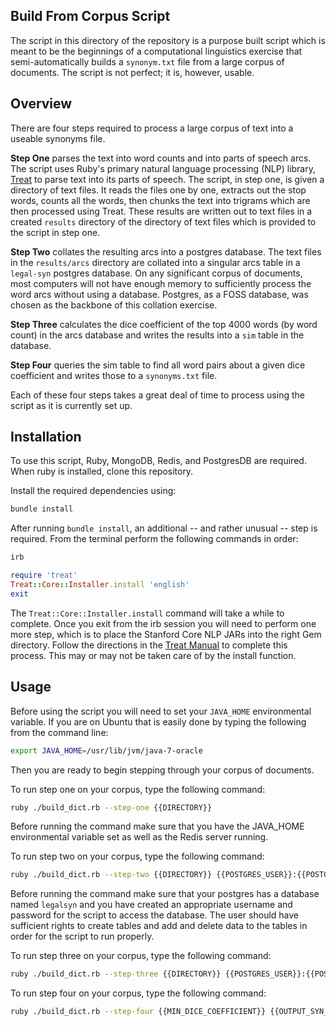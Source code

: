 ## Build From Corpus Script

The script in this directory of the repository is a purpose built script which is meant to be the beginnings of a computational linguistics exercise that semi-automatically builds a `synonym.txt` file from a large corpus of documents. The script is not perfect; it is, however, usable.

## Overview

There are four steps required to process a large corpus of text into a useable synonyms file.

**Step One** parses the text into word counts and into parts of speech arcs. The script uses Ruby's primary natural language processing (NLP) library, [Treat](https://github.com/louismullie/treat) to parse text into its parts of speech. The script, in step one, is given a directory of text files. It reads the files one by one, extracts out the stop words, counts all the words, then chunks the text into trigrams which are then processed using Treat. These results are written out to text files in a created `results` directory of the directory of text files which is provided to the script in step one.

**Step Two** collates the resulting arcs into a postgres database. The text files in the `results/arcs` directory are collated into a singular arcs table in a `legal-syn` postgres database. On any significant corpus of documents, most computers will not have enough memory to sufficiently process the word arcs without using a database. Postgres, as a FOSS database, was chosen as the backbone of this collation exercise.

**Step Three** calculates the dice coefficient of the top 4000 words (by word count) in the arcs database and writes the results into a `sim` table in the database.

**Step Four** queries the sim table to find all word pairs about a given dice coefficient and writes those to a `synonyms.txt` file.

Each of these four steps takes a great deal of time to process using the script as it is currently set up.

## Installation

To use this script, Ruby, MongoDB, Redis, and PostgresDB are required. When ruby is installed, clone this repository.

Install the required dependencies using:

```bash
bundle install
```

After running `bundle install`, an additional -- and rather unusual -- step is required. From the terminal perform the following commands in order:

```bash
irb
```

```ruby
require 'treat'
Treat::Core::Installer.install 'english'
exit
```

The `Treat::Core::Installer.install` command will take a while to complete. Once you exit from the irb session you will need to perform one more step, which is to place the Stanford Core NLP JARs into the right Gem directory. Follow the directions in the [Treat Manual](https://github.com/louismullie/treat/wiki/Manual#download-jars-and-models) to complete this process. This may or may not be taken care of by the install function.

## Usage

Before using the script you will need to set your `JAVA_HOME` environmental variable. If you are on Ubuntu that is easily done by typing the following from the command line:

```bash
export JAVA_HOME=/usr/lib/jvm/java-7-oracle
```

Then you are ready to begin stepping through your corpus of documents.

To run step one on your corpus, type the following command:

```bash
ruby ./build_dict.rb --step-one {{DIRECTORY}}
```

Before running the command make sure that you have the JAVA_HOME environmental variable set as well as the Redis server running.

To run step two on your corpus, type the following command:

```bash
ruby ./build_dict.rb --step-two {{DIRECTORY}} {{POSTGRES_USER}}:{{POSTGRES_PASS}}
```

Before running the command make sure that your postgres has a database named `legalsyn` and you have created an appropriate username and password for the script to access the database. The user should have sufficient rights to create tables and add and delete data to the tables in order for the script to run properly.

To run step three on your corpus, type the following command:

```bash
ruby ./build_dict.rb --step-three {{DIRECTORY}} {{POSTGRES_USER}}:{{POSTGRES_PASS}}
```

To run step four on your corpus, type the following command:

```bash
ruby ./build_dict.rb --step-four {{MIN_DICE_COEFFICIENT}} {{OUTPUT_SYN_FILE}} {{POSTGRES_USER}}:{{POSTGRES_PASS}}
```
